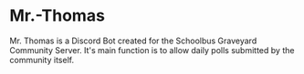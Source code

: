 # Mr.-Thomas
Mr. Thomas is a Discord Bot created for the Schoolbus Graveyard Community Server. It's main function is to allow daily polls submitted by the community itself.
